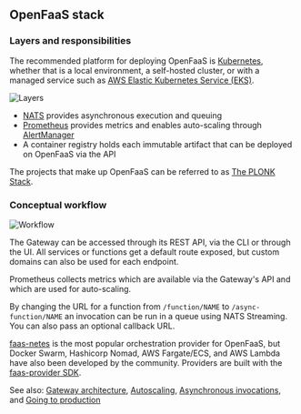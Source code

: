 ## OpenFaaS stack

### Layers and responsibilities

The recommended platform for deploying OpenFaaS is [Kubernetes](https://kubernetes.io/), whether that is a local environment, a self-hosted cluster, or with a managed service such as [AWS Elastic Kubernetes Service (EKS)](https://aws.amazon.com/eks/).

![Layers](https://github.com/openfaas/faas/raw/master/docs/of-layer-overview.png)

* [NATS](https://github.com/nats-io) provides asynchronous execution and queuing
* [Prometheus](https://prometheus.io/) provides metrics and enables auto-scaling through [AlertManager](https://prometheus.io/docs/alerting/overview/)
* A container registry holds each immutable artifact that can be deployed on OpenFaaS via the API

The projects that make up OpenFaaS can be referred to as [The PLONK Stack](https://www.openfaas.com/blog/plonk-stack/).

### Conceptual workflow

![Workflow](https://github.com/openfaas/faas/blob/master/docs/of-workflow.png?raw=true)

The Gateway can be accessed through its REST API, via the CLI or through the UI. All services or functions get a default route exposed, but custom domains can also be used for each endpoint.

Prometheus collects metrics which are available via the Gateway's API and which are used for auto-scaling.

By changing the URL for a function from `/function/NAME` to `/async-function/NAME` an invocation can be run in a queue using NATS Streaming. You can also pass an optional callback URL.

[faas-netes](https://github.com/openfaas/faas-netes/) is the most popular orchestration provider for OpenFaaS, but Docker Swarm, Hashicorp Nomad, AWS Fargate/ECS, and AWS Lambda have also been developed by the community. Providers are built with the [faas-provider SDK](https://github.com/openfaas/faas-provider).

See also: [Gateway architecture](/architecture/gateway/), [Autoscaling](/architecture/autoscaling/), [Asynchronous invocations](/reference/async/), and [Going to production](/architecture/production/)
